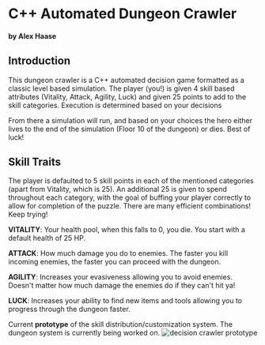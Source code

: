 # C++ Automated Dungeon Crawler
#### by Alex Haase

## Introduction
This dungeon crawler is a C++ automated decision game formatted as a classic level based simulation. The player (you!) is given 4 skill based attributes (Vitality, Attack, Agility, Luck) and given 25 points to add to the skill categories. Execution is determined based on your decisions

From there a simulation will run, and based on your choices the hero either lives to the end of the simulation (Floor 10 of the dungeon) or dies. Best of luck!

## Skill Traits
The player is defaulted to 5 skill points in each of the mentioned categories (apart from Vitality, which is 25). An additional 25 is given to spend throughout each category, with the goal of buffing your player correctly to allow for completion of the puzzle. There are many efficient combinations! Keep trying!

**VITALITY**: Your health pool, when this falls to 0, you die. You start with a default health of 25 HP.

**ATTACK**: How much damage you do to enemies. The faster you kill incoming enemies, the faster you can proceed with the dungeon.

**AGILITY**: Increases your evasiveness allowing you to avoid enemies. Doesn't matter how much damage the enemies do if they can't hit ya!

**LUCK**: Increases your ability to find new items and tools allowing you to progress through the dungeon faster.

Current **prototype** of the skill distribution/customization system. The dungeon system is currently being worked on.
![decision crawler prototype](https://user-images.githubusercontent.com/9776844/40870199-5de2345c-65f8-11e8-9536-1201d0a54770.PNG)
